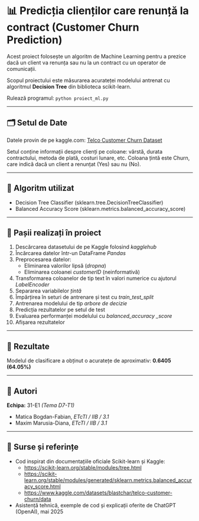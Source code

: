 # 📊 Predicția clienților care renunță la contract (Customer Churn Prediction)

Acest proiect folosește un algoritm de Machine Learning pentru a prezice dacă un client va renunța sau nu la un contract cu un operator de comunicații.

Scopul proiectului este măsurarea acurateței modelului antrenat cu algoritmul **Decision Tree** din biblioteca scikit-learn.

Rulează programul: `python proiect_ml.py`

---

## 🗂️ Setul de Date

Datele provin de pe kaggle.com:
[Telco Customer Churn Dataset](https://www.kaggle.com/datasets/blastchar/telco-customer-churn)

Setul conține informații despre clienți pe coloane: vârstă, durata contractului, metoda de plată, costuri lunare, etc. Coloana țintă este Churn, care indică dacă un client a renunțat (Yes) sau nu (No).

---

## 🧮 Algoritm utilizat

-  Decision Tree Classifier (sklearn.tree.DecisionTreeClassifier)
-  Balanced Accuracy Score (sklearn.metrics.balanced_accuracy_score)

---

## 📝️ Pașii realizați în proiect

1. Descărcarea datasetului de pe Kaggle folosind *kagglehub*
2. Încărcarea datelor într-un DataFrame *Pandas*
3. Preprocesarea datelor:
   - Eliminarea valorilor lipsă (*dropna*)
   - Eliminarea coloanei *customerID* (neinformativă)
4. Transformarea coloanelor de tip text în valori numerice cu  ajutorul *LabelEncoder*
5. Separarea variabilelor *țintă*
6. Împărțirea în seturi de antrenare și test cu *train_test_split*
7. Antrenarea modelului de tip *arbore de decizie*
8. Predicția rezultatelor pe setul de test
9. Evaluarea performanței modelului cu *balanced_accuracy _score*
10. Afișarea rezultatelor

---

## 🧪 Rezultate

Modelul de clasificare a obținut o acuratețe de aproximativ: **0.6405 (64.05%)**

---

## 👥 Autori

**Echipa:** 31-E1 _(Tema D7-T1)_
- Matica Bogdan-Fabian, _ETcTI / IIB / 3.1_
- Maxim Marusia-Diana, _ETcTI / IIB / 3.1_

---

## 🔗 Surse și referințe

- Cod inspirat din documentațiile oficiale Scikit-learn și Kaggle: 
   - https://scikit-learn.org/stable/modules/tree.html
   - https://scikit-learn.org/stable/modules/generated/sklearn.metrics.balanced_accuracy_score.html
   - https://www.kaggle.com/datasets/blastchar/telco-customer-churn/data
- Asistență tehnică, exemple de cod și explicații oferite de ChatGPT (OpenAI), mai 2025
